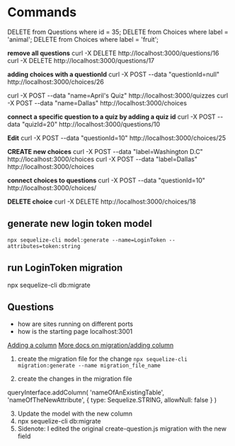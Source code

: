 # Commands

DELETE from Questions where id = 35;
DELETE from Choices where label = 'animal';
DELETE from Choices where label = 'fruit';

**remove all questions**
curl -X DELETE http://localhost:3000/questions/16
curl -X DELETE http://localhost:3000/questions/17


**adding choices with a questionId**
 curl -X POST --data "questionId=null" http://localhost:3000/choices/26

curl -X POST --data "name=April's Quiz" http://localhost:3000/quizzes
curl -X POST --data "name=Dallas" http://localhost:3000/choices

**connect a specific question to a quiz by adding a quiz id**
curl -X POST --data "quizId=20" http://localhost:3000/questions/10

**Edit**
curl -X POST --data "questionId=10" http://localhost:3000/choices/25

**CREATE new choices**
curl -X POST --data "label=Washington D.C" http://localhost:3000/choices
curl -X POST --data "label=Dallas" http://localhost:3000/choices

**connect choices to questions**
curl -X POST --data "questionId=10" http://localhost:3000/choices/

**DELETE choice**
curl -X DELETE http://localhost:3000/choices/18



generate new login token model
-------------------------------
`npx sequelize-cli model:generate --name=LoginToken --attributes=token:string`

run LoginToken migration
---------------------
npx sequelize-cli db:migrate


Questions
----------
 * how are sites running on different ports
 * how is the starting page localhost:3001
 

 [Adding a column](https://dev.to/nedsoft/add-new-fields-to-existing-sequelize-migration-3527)
 [More docs on migration/adding column](https://sequelize.org/v3/docs/migrations/)
 1. create the migration file for the change
 `npx sequelize-cli migration:generate --name migration_file_name`

 2. create the changes in the migration file

 queryInterface.addColumn(
  'nameOfAnExistingTable',
  'nameOfTheNewAttribute',
  {
    type: Sequelize.STRING,
    allowNull: false
  }
)

3. Update the model with the new column
4. npx sequelize-cli db:migrate
5. Sidenote: I edited the original create-question.js migration with the new field

